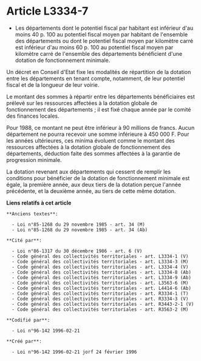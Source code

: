 # Article L3334-7

- Les départements dont le potentiel fiscal par habitant est inférieur d'au moins 40 p. 100 au potentiel fiscal moyen par
habitant de l'ensemble des départements ou dont le potentiel fiscal moyen par kilomètre carré est inférieur d'au moins 60 p.
100 au potentiel fiscal moyen par kilomètre carré de l'ensemble des départements bénéficient d'une dotation de fonctionnement
minimale.

Un décret en Conseil d'Etat fixe les modalités de répartition de la dotation entre les départements en tenant compte,
notamment, de leur potentiel fiscal et de la longueur de leur voirie.

Le montant des sommes à répartir entre les départements bénéficiaires est prélevé sur les ressources affectées à la dotation
globale de fonctionnement des départements ; il est fixé chaque année par le comité des finances locales.

Pour 1988, ce montant ne peut être inférieur à 90 millions de francs. Aucun département ne pourra recevoir une somme
inférieure à 450 000 F. Pour les années ultérieures, ces minima évoluent comme le montant des ressources affectées à la
dotation globale de fonctionnement des départements, déduction faite des sommes affectées à la garantie de progression
minimale.

La dotation revenant aux départements qui cessent de remplir les conditions pour bénéficier de la dotation de fonctionnement
minimale est égale, la première année, aux deux tiers de la dotation perçue l'année précédente, et la deuxième année, au
tiers de cette même dotation.

**Liens relatifs à cet article**

	**Anciens textes**:

	  - Loi n°85-1268 du 29 novembre 1985 - art. 34 (M)
	  - Loi n°85-1268 du 29 novembre 1985 - art. 34 (Ab)

	**Cité par**:

	  - Loi n°86-1317 du 30 décembre 1986 - art. 6 (V)
	  - Code général des collectivités territoriales - art. L3334-1 (V)
	  - Code général des collectivités territoriales - art. L3334-3 (M)
	  - Code général des collectivités territoriales - art. L3334-4 (V)
	  - Code général des collectivités territoriales - art. L3334-8 (Ab)
	  - Code général des collectivités territoriales - art. L3334-9 (Ab)
	  - Code général des collectivités territoriales - art. L3563-6 (M)
	  - Code général des collectivités territoriales - art. L4414-6 (Ab)
	  - Code général des collectivités territoriales - art. R3334-1 (T)
	  - Code général des collectivités territoriales - art. R3334-3 (V)
	  - Code général des collectivités territoriales - art. R3443-2-1 (V)
	  - Code général des collectivités territoriales - art. R3563-2 (M)

	**Codifié par**:

	  - Loi n°96-142 1996-02-21

	**Créé par**:

	  - Loi n°96-142 1996-02-21 jorf 24 février 1996
